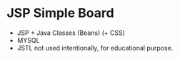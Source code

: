 # JSP Simple Board
* JSP + Java Classes (Beans) (+ CSS)
* MYSQL
* JSTL not used intentionally, for educational purpose.